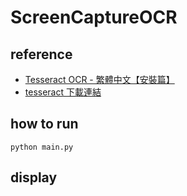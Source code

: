 # ScreenCaptureOCR

## reference
- [Tesseract OCR - 繁體中文【安裝篇】](<https://vocus.cc/article/621cfdb3fd8978000162a2e8>)
- [tesseract 下載連結](<https://digi.bib.uni-mannheim.de/tesseract/>)

## how to run
`python main.py`

## display
